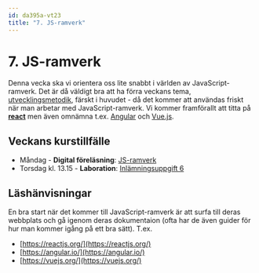 ```yaml
---
id: da395a-vt23
title: "7. JS-ramverk"
---
```


# 7. JS-ramverk

Denna vecka ska vi orientera oss lite snabbt i världen av JavaScript-ramverk. Det är då väldigt bra att ha förra veckans tema, [utvecklingsmetodik](../../6-utvecklingsmetodik/index-page/), färskt i huvudet - då det kommer att användas friskt när man arbetar med JavaScript-ramverk. Vi kommer framförallt att titta på [**react**](https://reactjs.org/) men även omnämna t.ex. [Angular](https://angular.io/) och [Vue.js](https://vuejs.org/).

## Veckans kurstillfälle

- Måndag - **Digital föreläsning**: [JS-ramverk](../f1/)
- Torsdag kl. 13.15 - **Laboration**: [Inlämningsuppgift 6](../i1/)

## Läshänvisningar

En bra start när det kommer till JavaScript-ramverk är att surfa till deras webbplats och gå igenom deras dokumentaion (ofta har de även guider för hur man kommer igång på ett bra sätt). T.ex.

- [https://reactjs.org/](https://reactjs.org/)
- [https://angular.io/](https://angular.io/)
- [https://vuejs.org/](https://vuejs.org/)